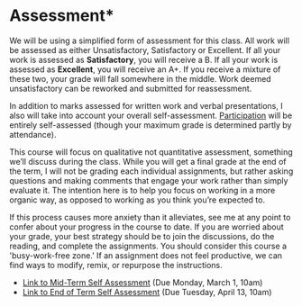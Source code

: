 # Assessment\*

We will be using a simplified form of assessment for this class. All work will be assessed as either Unsatisfactory, Satisfactory or Excellent. If all your work is assessed as **Satisfactory**, you will receive a B. If all your work is assessed as **Excellent**, you will receive an A+. If you receive a mixture of these two, your grade will fall somewhere in the middle. Work deemed unsatisfactory can be reworked and submitted for reassessment.



In addition to marks assessed for written work and verbal presentations, I also will take into account your overall self-assessment. [Participation](coursework/participation/) will be entirely self-assessed (though your maximum grade is determined partly by attendance).

This course will focus on qualitative not quantitative assessment, something we’ll discuss during the class. While you will get a final grade at the end of the term, I will not be grading each individual assignments, but rather asking questions and making comments that engage your work rather than simply evaluate it. The intention here is to help you focus on working in a more organic way, as opposed to working as you think you’re expected to.&#x20;

If this process causes more anxiety than it alleviates, see me at any point to confer about your progress in the course to date. If you are worried about your grade, your best strategy should be to join the discussions, do the reading, and complete the assignments. You should consider this course a 'busy-work-free zone.' If an assignment does not feel productive, we can find ways to modify, remix, or repurpose the instructions.

* [Link to Mid-Term Self Assessment](https://forms.office.com/Pages/ResponsePage.aspx?id=lRjZagbeXki8UfzhJsyFMHYe4bjIkPJLpePMoYTjyCNUMk9FMk03VjU2VkJKUDFQQ1dMM1RGTURFTS4u)  (Due Monday, March 1, 10am)
* [Link to End of Term Self Assessment](https://forms.office.com/Pages/ResponsePage.aspx?id=lRjZagbeXki8UfzhJsyFMHYe4bjIkPJLpePMoYTjyCNUOEY3UEcwTjdMNThMQ1Y5NlNENTdRUEdYWC4u) (Due Tuesday, April 13, 10am)
